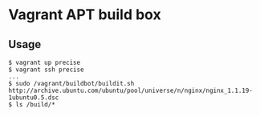 # Vagrant APT build box

## Usage

    $ vagrant up precise
    $ vagrant ssh precise
    ...
    $ sudo /vagrant/buildbot/buildit.sh http://archive.ubuntu.com/ubuntu/pool/universe/n/nginx/nginx_1.1.19-1ubuntu0.5.dsc
    $ ls /build/*
